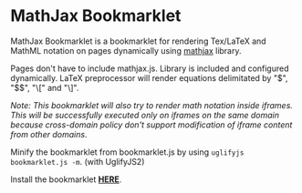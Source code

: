 MathJax Bookmarklet
===================

MathJax Bookmarklet is a bookmarklet for rendering Tex/LaTeX and MathML notation on pages dynamically using [mathjax](http://www.mathjax.org/) library.

Pages don't have to include mathjax.js. Library is included and configured dynamically. LaTeX preprocessor will render equations delimitated by "$", "$$", "\\[" and "\\]".

*Note: This bookmarklet will also try to render math notation inside iframes. This will be successfully executed only on iframes on the same domain because cross-domain policy don't support modification of iframe content from other domains*.

Minify the bookmarklet from bookmarklet.js by using `uglifyjs bookmarklet.js -m`. (with UglifyJS2)

Install the bookmarklet **[HERE](http://franciscovargas.github.io/mathjax-bookmarklet/)**.
